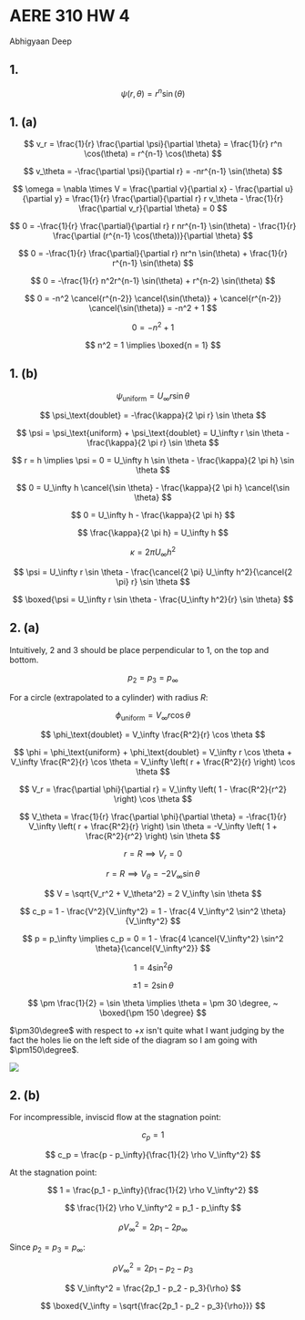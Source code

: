 # AERE 310 HW 4

Abhigyaan Deep

## 1.

$$
\psi(r, \theta) = r^n \sin(\theta)
$$

## 1. (a)

$$
v_r = \frac{1}{r} \frac{\partial \psi}{\partial \theta} = \frac{1}{r} r^n \cos(\theta) = r^{n-1} \cos(\theta)
$$

$$
v_\theta = -\frac{\partial \psi}{\partial r} = -nr^{n-1} \sin(\theta)
$$

$$
\omega = \nabla \times V = \frac{\partial v}{\partial x} - \frac{\partial u}{\partial y} = \frac{1}{r} \frac{\partial}{\partial r} r v_\theta - \frac{1}{r} \frac{\partial v_r}{\partial \theta} = 0
$$

$$
0 = -\frac{1}{r} \frac{\partial}{\partial r} r nr^{n-1} \sin(\theta) - \frac{1}{r} \frac{\partial (r^{n-1} \cos(\theta))}{\partial \theta}
$$

$$
0 = -\frac{1}{r} \frac{\partial}{\partial r} nr^n \sin(\theta) + \frac{1}{r} r^{n-1} \sin(\theta)
$$

$$
0 = -\frac{1}{r} n^2r^{n-1} \sin(\theta) + r^{n-2} \sin(\theta)
$$

$$
0 = -n^2 \cancel{r^{n-2}} \cancel{\sin(\theta)} + \cancel{r^{n-2}} \cancel{\sin(\theta)} = -n^2 + 1
$$

$$
0 = -n^2 + 1
$$

$$
n^2 = 1 \implies \boxed{n = 1}
$$

## 1. (b)

$$
\psi_\text{uniform} = U_\infty r \sin \theta
$$

$$
\psi_\text{doublet} = -\frac{\kappa}{2 \pi r} \sin \theta
$$

$$
\psi = \psi_\text{uniform} + \psi_\text{doublet} = U_\infty r \sin \theta - \frac{\kappa}{2 \pi r} \sin \theta
$$

$$
r = h \implies \psi = 0 = U_\infty h \sin \theta - \frac{\kappa}{2 \pi h} \sin \theta
$$

$$
0 = U_\infty h \cancel{\sin \theta} - \frac{\kappa}{2 \pi h} \cancel{\sin \theta}
$$

$$
0 = U_\infty h - \frac{\kappa}{2 \pi h}
$$

$$
\frac{\kappa}{2 \pi h} = U_\infty h
$$

$$
\kappa = 2 \pi U_\infty h^2
$$

$$
\psi = U_\infty r \sin \theta - \frac{\cancel{2 \pi} U_\infty h^2}{\cancel{2 \pi} r} \sin \theta
$$

$$
\boxed{\psi = U_\infty r \sin \theta - \frac{U_\infty h^2}{r} \sin \theta}
$$

## 2. (a)

Intuitively, $2$ and $3$ should be place perpendicular to $1$, on the top and bottom.

$$
p_2 = p_3 = p_\infty
$$

For a circle (extrapolated to a cylinder) with radius $R$:

$$
\phi_\text{uniform} = V_\infty r \cos \theta
$$

$$
\phi_\text{doublet} = V_\infty \frac{R^2}{r} \cos \theta
$$

$$
\phi = \phi_\text{uniform} + \phi_\text{doublet} = V_\infty r \cos \theta + V_\infty \frac{R^2}{r} \cos \theta = V_\infty \left( r + \frac{R^2}{r} \right) \cos \theta
$$

$$
V_r = \frac{\partial \phi}{\partial r} = V_\infty \left( 1 - \frac{R^2}{r^2} \right) \cos \theta
$$

$$
V_\theta = \frac{1}{r} \frac{\partial \phi}{\partial \theta} = -\frac{1}{r} V_\infty \left( r + \frac{R^2}{r} \right) \sin \theta = -V_\infty \left( 1 + \frac{R^2}{r^2} \right) \sin \theta
$$

$$
r = R \implies V_r = 0
$$

$$
r = R \implies V_\theta = - 2 V_\infty \sin \theta
$$

$$
V = \sqrt{V_r^2 + V_\theta^2} = 2 V_\infty \sin \theta
$$

$$
c_p = 1 - \frac{V^2}{V_\infty^2} = 1 - \frac{4 V_\infty^2 \sin^2 \theta}{V_\infty^2}
$$

$$
p = p_\infty \implies c_p = 0 = 1 - \frac{4 \cancel{V_\infty^2} \sin^2 \theta}{\cancel{V_\infty^2}}
$$

$$
1 = 4 \sin^2 \theta
$$

$$
\pm 1 = 2 \sin \theta
$$

$$
\pm \frac{1}{2} = \sin \theta \implies \theta = \pm 30 \degree, ~ \boxed{\pm 150 \degree}
$$

$\pm30\degree$ with respect to $+x$ isn't quite what I want judging by the fact the holes lie on the left side of the diagram so I am going with $\pm150\degree$.

![](https://i.imgur.com/BbkaTk3m.png)

## 2. (b)

For incompressible, inviscid flow at the stagnation point:

$$
c_p = 1
$$

$$
c_p = \frac{p - p_\infty}{\frac{1}{2} \rho V_\infty^2}
$$

At the stagnation point:

$$
1 = \frac{p_1 - p_\infty}{\frac{1}{2} \rho V_\infty^2}
$$

$$
\frac{1}{2} \rho V_\infty^2 = p_1 - p_\infty
$$

$$
\rho V_\infty^2 = 2p_1 - 2p_\infty
$$

Since $p_2 = p_3 = p_\infty$:

$$
\rho V_\infty^2 = 2p_1 - p_2 - p_3
$$

$$
V_\infty^2 = \frac{2p_1 - p_2 - p_3}{\rho}
$$

$$
\boxed{V_\infty = \sqrt{\frac{2p_1 - p_2 - p_3}{\rho}}}
$$
